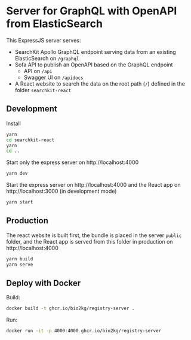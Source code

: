 # Server for GraphQL with OpenAPI from ElasticSearch

This ExpressJS server serves:

* SearchKit Apollo GraphQL endpoint serving data from an existing ElasticSearch on `/graphql`
* Sofa API to publish an OpenAPI based on the GraphQL endpoint
  * API on `/api`
  * Swagger UI on `/apidocs`
* A React website to search the data on the root path (`/`) defined in the folder `searchkit-react`

## Development

Install

```bash
yarn
cd searchkit-react
yarn
cd ..
```

Start only the express server on http://localhost:4000

```bash
yarn dev
```

Start the express server on http://localhost:4000 and the React app on http://localhost:3000 (in development mode)

```bash
yarn start
```

## Production

The react website is built first, the bundle is placed in the server `public` folder, and the React app is served from this folder in production on http://localhost:4000

```bash
yarn build
yarn serve
```

## Deploy with Docker

Build:

```bash
docker build -t ghcr.io/bio2kg/registry-server .
```

Run:

```bash
docker run -it -p 4000:4000 ghcr.io/bio2kg/registry-server
```

